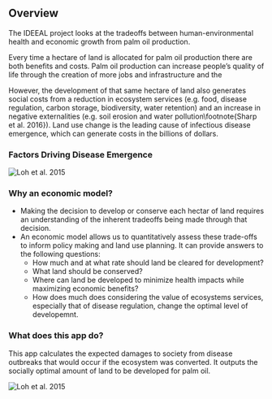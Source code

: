 ## Overview  
The IDEEAL project looks at the tradeoffs between human-environmental health and economic growth from palm oil production. 

Every time a hectare of land is allocated for palm oil production there are both benefits and costs. Palm oil production can increase people’s quality of life through the creation of more jobs and infrastructure and the 

However, the development of that same hectare of land also generates social costs from a reduction in ecosystem services (e.g. food, disease regulation, carbon storage, biodiversity, water retention) and an increase in negative externalities (e.g. soil erosion and water pollution\footnote{Sharp et al. 2016}). Land use change is the leading cause of infectious disease emergence, which can generate costs in the billions of dollars. 



### Factors Driving Disease Emergence
<img src="chart1.png"
     alt="Loh et al. 2015"
     style="float: center; margin-right: 10px;" />
     
### Why an economic model?
- Making the decision to develop or conserve each hectar of land requires an understanding of the inherent tradeoffs being made through that decision.
- An economic model allows us to quantitatively assess these trade-offs to inform policy making and land use planning. It can provide answers to the following questions:
  + How much and at what rate should land be cleared for development?
  + What land should be conserved?
  + Where can land be developed to minimize health impacts while maximizing economic benefits?
  + How does much does considering the value of ecosystems services, especially that of disease regulation, change the optimal level of developemnt.

### What does this app do?
This app calculates the expected damages to society from disease outbreaks that would occur if the ecosystem was converted. It outputs the socially optimal amount of land to be developed for palm oil. 

<img src="deforestation.gif"
     alt="Loh et al. 2015"
     style="float: center; margin-right: 10px;" />






















  